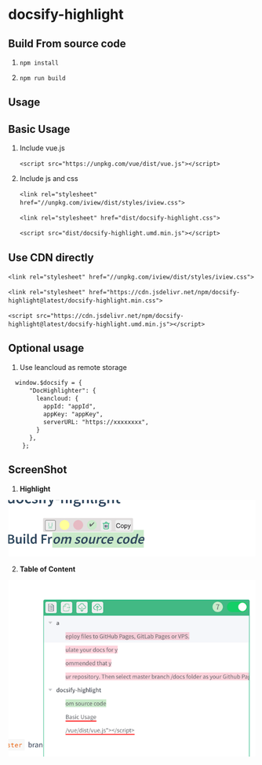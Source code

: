 # docsify-highlight

## Build From source code

1. `npm install`

2. `npm run build`

## Usage

## Basic Usage

1. Include vue.js

    `<script src="https://unpkg.com/vue/dist/vue.js"></script>`

2. Include js and css

    `<link rel="stylesheet" href="//unpkg.com/iview/dist/styles/iview.css">`

    `<link rel="stylesheet" href="dist/docsify-highlight.css">`

    `<script src="dist/docsify-highlight.umd.min.js"></script>`
    

## Use CDN directly

   `<link rel="stylesheet" href="//unpkg.com/iview/dist/styles/iview.css">`

   `<link rel="stylesheet" href="https://cdn.jsdelivr.net/npm/docsify-highlight@latest/docsify-highlight.min.css">`
   
   `<script src="https://cdn.jsdelivr.net/npm/docsify-highlight@latest/docsify-highlight.umd.min.js"></script>`

## Optional usage

1. Use leancloud as remote storage 

```
  window.$docsify = {
      "DocHighlighter": {
        leancloud: {
          appId: "appId",
          appKey: "appKey",
          serverURL: "https://xxxxxxxx",
        }
      },
    };

```
## ScreenShot

1. **Highlight**

![](1.png)

2. **Table of Content**

![](snapshot2.png)
